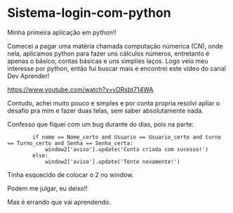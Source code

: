 # Sistema-login-com-python

Minha primeira aplicação em python!!

Comecei a pagar uma matéria chamada computação númerica (CN), onde nela, aplicamos python para fazer uns cálculos números, entretanto é apenas o básico, contas básicas e uns simplies laços. Logo veio meu interesse por python, então fui buscar mais e encontrei este vídeo do canal Dev Aprender!

https://www.youtube.com/watch?v=yDRsbt714WA

Contudo, achei muito pouco e simples e por conta propria resolvi apliar o desafio pra mim e fazer duas telas, sem saber absolutamente nada.

Confesso que fiquei com um bug durante do dias, pois na parte:

            if nome == Nome_certo and Usuario == Usuario_certo and turno == Turno_certo and Senha == Senha_certa:
                window2['aviso'].update('Conta criada com sucesso!')
            else:
                window2['aviso'].update('Tente novamente!')
                
                
              
Tinha esquecido de colocar o 2 no window. 

Podem me julgar, eu deixo!!

Mas é errando que vai aprendendo.
